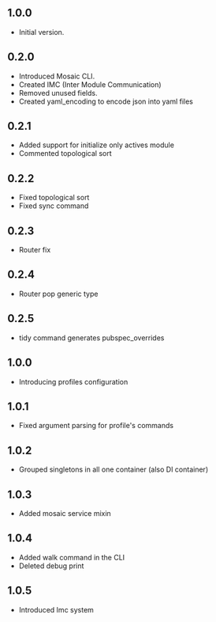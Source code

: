 ## 1.0.0

- Initial version.

## 0.2.0

- Introduced Mosaic CLI.
- Created IMC (Inter Module Communication)
- Removed unused fields.
- Created yaml_encoding to encode json into yaml files

## 0.2.1
- Added support for initialize only actives module
- Commented topological sort

## 0.2.2
- Fixed topological sort
- Fixed sync command

## 0.2.3
- Router fix

## 0.2.4
- Router pop generic type

## 0.2.5
- tidy command generates pubspec_overrides


## 1.0.0
- Introducing profiles configuration

## 1.0.1
- Fixed argument parsing for profile's commands

## 1.0.2
- Grouped singletons in all one container (also DI container)

## 1.0.3
- Added mosaic service mixin

## 1.0.4
- Added walk command in the CLI
- Deleted debug print
## 1.0.5
- Introduced Imc system
